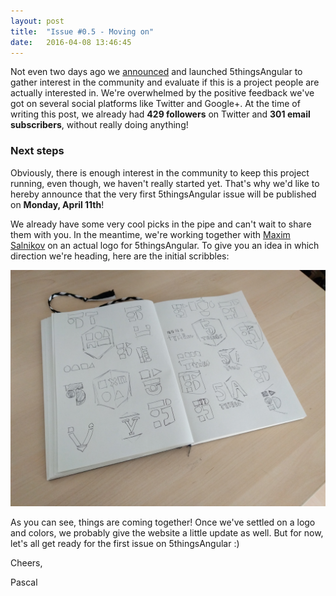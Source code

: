 ```yaml
---
layout: post
title:  "Issue #0.5 - Moving on"
date:   2016-04-08 13:46:45
---
```


Not even two days ago we [announced](/2016/04/06/issue-0.html) and launched 5thingsAngular to gather interest in the community and evaluate if this is a project people are actually interested in. We're overwhelmed by the positive feedback we've got on several social platforms like Twitter and Google+. At the time of writing this post, we already had **429 followers** on Twitter and **301 email subscribers**, without really doing anything!

### Next steps
Obviously, there is enough interest in the community to keep this project running, even though, we haven't really started yet. That's why we'd like to hereby announce that the very first 5thingsAngular issue will be published on **Monday, April 11th**!

We already have some very cool picks in the pipe and can't wait to share them with you. In the meantime, we're working together with [Maxim Salnikov](http://twitter.com/webmaxru) on an actual logo for 5thingsAngular. To give you an idea in which direction we're heading, here are the initial scribbles:

<img src="/images/logo-scribbles.jpg" alt="Picture of logo scribbles written with a pencil in a notebook">

As you can see, things are coming together! Once we've settled on a logo and colors, we probably give the website a little update as well. But for now, let's all get ready for the first issue on 5thingsAngular :)

Cheers,

Pascal
